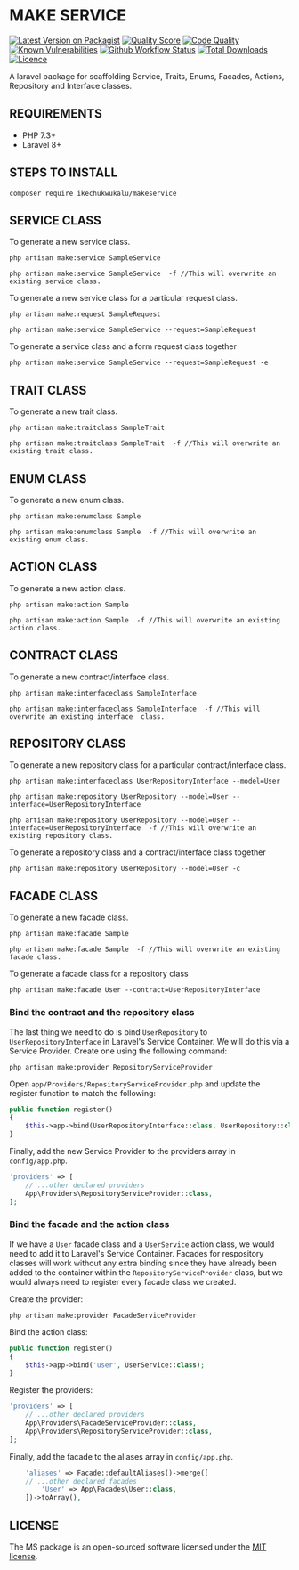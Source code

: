 # MAKE SERVICE

[![Latest Version on Packagist](https://img.shields.io/packagist/v/ikechukwukalu/makeservice?style=flat-square)](https://packagist.org/packages/ikechukwukalu/makeservice)
[![Quality Score](https://img.shields.io/scrutinizer/quality/g/ikechukwukalu/makeservice/main?style=flat-square)](https://scrutinizer-ci.com/g/ikechukwukalu/makeservice/)
[![Code Quality](https://img.shields.io/codefactor/grade/github/ikechukwukalu/makeservice?style=flat-square)](https://www.codefactor.io/repository/github/ikechukwukalu/makeservice)
[![Known Vulnerabilities](https://snyk.io/test/github/ikechukwukalu/makeservice/badge.svg?style=flat-square)](https://security.snyk.io/package/composer/ikechukwukalu%2Fmakeservice)
[![Github Workflow Status](https://img.shields.io/github/actions/workflow/status/ikechukwukalu/makeservice/makeservice.yml?branch=main&style=flat-square)](https://github.com/ikechukwukalu/makeservice/actions/workflows/makeservice.yml)
[![Total Downloads](https://img.shields.io/packagist/dt/ikechukwukalu/makeservice?style=flat-square)](https://packagist.org/packages/ikechukwukalu/makeservice)
[![Licence](https://img.shields.io/packagist/l/ikechukwukalu/makeservice?style=flat-square)](https://github.com/ikechukwukalu/makeservice/blob/main/LICENSE.md)

A laravel package for scaffolding Service, Traits, Enums, Facades, Actions, Repository and Interface classes.

## REQUIREMENTS

- PHP 7.3+
- Laravel 8+

## STEPS TO INSTALL

``` shell
composer require ikechukwukalu/makeservice
```

## SERVICE CLASS

To generate a new service class.

``` shell
php artisan make:service SampleService

php artisan make:service SampleService  -f //This will overwrite an existing service class.
```

To generate a new service class for a particular request class.

``` shell
php artisan make:request SampleRequest

php artisan make:service SampleService --request=SampleRequest
```

To generate a service class and a form request class together

```shell
php artisan make:service SampleService --request=SampleRequest -e
```

## TRAIT CLASS

To generate a new trait class.

``` shell
php artisan make:traitclass SampleTrait

php artisan make:traitclass SampleTrait  -f //This will overwrite an existing trait class.
```

## ENUM CLASS

To generate a new enum class.

``` shell
php artisan make:enumclass Sample

php artisan make:enumclass Sample  -f //This will overwrite an existing enum class.
```

## ACTION CLASS

To generate a new action class.

``` shell
php artisan make:action Sample

php artisan make:action Sample  -f //This will overwrite an existing action class.
```

## CONTRACT CLASS

To generate a new contract/interface  class.

``` shell
php artisan make:interfaceclass SampleInterface

php artisan make:interfaceclass SampleInterface  -f //This will overwrite an existing interface  class.
```

## REPOSITORY CLASS

To generate a new repository class for a particular contract/interface  class.

``` shell
php artisan make:interfaceclass UserRepositoryInterface --model=User

php artisan make:repository UserRepository --model=User --interface=UserRepositoryInterface

php artisan make:repository UserRepository --model=User --interface=UserRepositoryInterface  -f //This will overwrite an existing repository class.
```

To generate a repository class and a contract/interface  class together

```shell
php artisan make:repository UserRepository --model=User -c
```

## FACADE CLASS

To generate a new facade class.

``` shell
php artisan make:facade Sample

php artisan make:facade Sample  -f //This will overwrite an existing facade class.
```

To generate a facade class for a repository class

```shell
php artisan make:facade User --contract=UserRepositoryInterface
```

### Bind the contract and the repository class

The last thing we need to do is bind `UserRepository` to `UserRepositoryInterface` in Laravel's Service Container. We will do this via a Service Provider. Create one using the following command:

``` shell
php artisan make:provider RepositoryServiceProvider
```

Open `app/Providers/RepositoryServiceProvider.php` and update the register function to match the following:

``` php
public function register()
{
    $this->app->bind(UserRepositoryInterface::class, UserRepository::class);
}
```

Finally, add the new Service Provider to the providers array in `config/app.php`.

``` php
'providers' => [
    // ...other declared providers
    App\Providers\RepositoryServiceProvider::class,
];
```

### Bind the facade and the action class

If we have a `User` facade class and a `UserService` action class, we would need to add it to Laravel's Service Container. Facades for respository classes will work without any extra binding since they have already been added to the container within the `RepositoryServiceProvider` class, but we would always need to register every facade class we created.

Create the provider:

``` shell
php artisan make:provider FacadeServiceProvider
```

Bind the action class:

``` php
public function register()
{
    $this->app->bind('user', UserService::class);
}
```

Register the providers:

``` php
'providers' => [
    // ...other declared providers
    App\Providers\FacadeServiceProvider::class,
    App\Providers\RepositoryServiceProvider::class,
];
```

Finally, add the facade to the aliases array in `config/app.php`.

``` php
    'aliases' => Facade::defaultAliases()->merge([
    // ...other declared facades
        'User' => App\Facades\User::class,
    ])->toArray(),
```

## LICENSE

The MS package is an open-sourced software licensed under the [MIT license](https://opensource.org/licenses/MIT).
